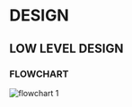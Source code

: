 # DESIGN



## LOW LEVEL DESIGN


### FLOWCHART

![flowchart 1](https://user-images.githubusercontent.com/80378720/114667052-a0f52e80-9d1c-11eb-9fea-9512d37e63bb.png)

